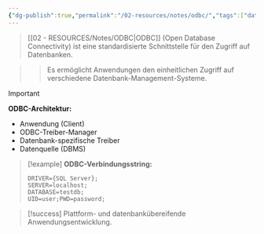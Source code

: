 ```yaml
---
{"dg-publish":true,"permalink":"/02-resources/notes/odbc/","tags":["datenbank/schnittstellen","programmierung/apis","AP2025/neu"],"noteIcon":"","updated":"2025-09-16T16:45:38.207+02:00"}
---
```



>[[02 - RESOURCES/Notes/ODBC\|ODBC]] (Open Database Connectivity) ist eine standardisierte Schnittstelle für den Zugriff auf Datenbanken.

>>Es ermöglicht Anwendungen den einheitlichen Zugriff auf verschiedene Datenbank-Management-Systeme.

>[!important] 
>**ODBC-Architektur:**
>- Anwendung (Client)
>- ODBC-Treiber-Manager
>- Datenbank-spezifische Treiber
>- Datenquelle (DBMS)

>[!example] 
>**ODBC-Verbindungsstring:**
>```
>DRIVER={SQL Server};
>SERVER=localhost;
>DATABASE=testdb;
>UID=user;PWD=password;
>```

>[!success] 
>Plattform- und datenbankübereifende Anwendungsentwicklung.